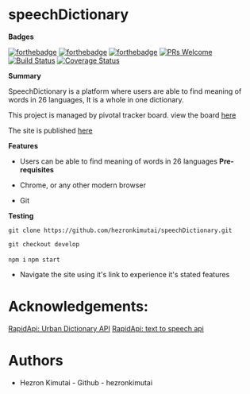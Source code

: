 
# speechDictionary
**Badges**

[![forthebadge](https://forthebadge.com/images/badges/uses-html.svg)](https://forthebadge.com)
[![forthebadge](https://forthebadge.com/images/badges/uses-css.svg)](https://forthebadge.com)
[![forthebadge](https://forthebadge.com/images/badges/uses-js.svg)](https://forthebadge.com)
[![PRs Welcome](https://img.shields.io/badge/PRs-welcome-brightgreen.svg?style=flat-square)](http://makeapullrequest.com)
[![Build Status](https://travis-ci.com/hezronkimutai/speechDictionary.svg?branch=develop)](https://travis-ci.com/hezronkimutai/speechDictionary)
[![Coverage Status](https://coveralls.io/repos/github/hezronkimutai/speechDictionary/badge.svg?branch=develop)](https://coveralls.io/github/hezronkimutai/speechDictionary?branch=develop)

**Summary**

SpeechDictionary is a platform where users are able to find meaning of words in 26 languages, It is a whole in one dictionary.

This project is managed by pivotal tracker board. view the board [here](https://www.pivotaltracker.com/n/projects/2425923)

The site is published [here](https://speechdictionary.herokuapp.com/)


**Features**

- Users can be able to find meaning of words in 26 languages
**Pre-requisites**

- Chrome, or any other modern browser

- Git

**Testing**

`git clone https://github.com/hezronkimutai/speechDictionary.git`

`git checkout develop`

`npm i`
`npm start`
- Navigate the site using it's link to experience it's stated features

# Acknowledgements:
[RapidApi: Urban Dictionary API](https://rapidapi.com/community/api/urban-dictionary)
[RapidApi: text to speech api](https://rapidapi.com/voicerss/api/text-to-speech-1)

# Authors

- Hezron Kimutai - Github - hezronkimutai

